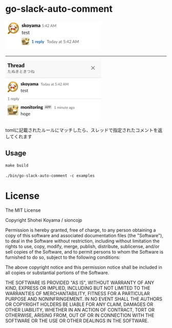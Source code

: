 # go-slack-auto-comment
<img src="https://github.com/sioncojp/go-slack-auto-comment/blob/master/docs/go-slack-auto-comment01.png" width="300">

---

<img src="https://github.com/sioncojp/go-slack-auto-comment/blob/master/docs/go-slack-auto-comment02.png" width="300">


tomlに記載されたルールにマッチしたら、スレッドで指定されたコメントを返してくれます


## Usage

```shell
make build

./bin/go-slack-auto-comment -c examples
```

# License
The MIT License

Copyright Shohei Koyama / sioncojp 

Permission is hereby granted, free of charge, to any person obtaining a copy
of this software and associated documentation files (the "Software"), to deal
in the Software without restriction, including without limitation the rights
to use, copy, modify, merge, publish, distribute, sublicense, and/or sell
copies of the Software, and to permit persons to whom the Software is
furnished to do so, subject to the following conditions:

The above copyright notice and this permission notice shall be included in
all copies or substantial portions of the Software.

THE SOFTWARE IS PROVIDED "AS IS", WITHOUT WARRANTY OF ANY KIND, EXPRESS OR
IMPLIED, INCLUDING BUT NOT LIMITED TO THE WARRANTIES OF MERCHANTABILITY,
FITNESS FOR A PARTICULAR PURPOSE AND NONINFRINGEMENT. IN NO EVENT SHALL THE
AUTHORS OR COPYRIGHT HOLDERS BE LIABLE FOR ANY CLAIM, DAMAGES OR OTHER
LIABILITY, WHETHER IN AN ACTION OF CONTRACT, TORT OR OTHERWISE, ARISING FROM,
OUT OF OR IN CONNECTION WITH THE SOFTWARE OR THE USE OR OTHER DEALINGS IN
THE SOFTWARE.
